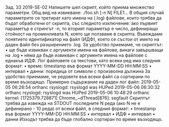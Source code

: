 Зад. 33 2019-SE-02 Напишете шел скрипт, който приема множество параметри. Общ вид на извикване:
./foo.sh [-n N] FILE1...
В общия случай параметрите се третират като имена на (.log) файлове, които трябва да бъдат
обработени от скрипта, със следното изключение: ако първият параметър е стрингът -n,
то вторият параметър е число, дефиниращо стойност на променливата N, която ще ползваме в скрипта.
Въвеждаме понятието идентификатор на файл (ИДФ), което се състои от името на даден файл
без разширението .log. За удобство приемаме, че скриптът:
• ще бъде извикван с аргументи имена на файлове, винаги завършващи на .log
• няма да бъде извикван с аргументи имена на файлове с еднакъв ИДФ.
Лог файловете са текстови, като всеки ред има следния формат:
• време: timestamp във формат YYYY-MM-DD HH:MM:SS
• интервал
• данни: поредица от символи с произволна дължина
За удобство приемаме, че редовете във всеки файл са сортирани по време възходящо.
Примерно съдържание на даден лог файл:
2019-05-05 06:26:54 orthanc rsyslogd: rsyslogd was HUPed
2019-05-06 06:30:32 orthanc rsyslogd: rsyslogd was HUPed
2019-05-06 10:48:29 orthanc kernel: [1725379.728871] Chrome_~dThread[876]: segfault
Скриптът трябва да извежда на STDOUT последните N реда (ако N не е дефинирано - 10 реда) от
всеки файл, в следния формат:
• timestamp във формат YYYY-MM-DD HH:MM:SS
• интервал
• ИДФ
• интервал
• данни
Изходът трябва да бъде глобално сортиран по време възходящо.
